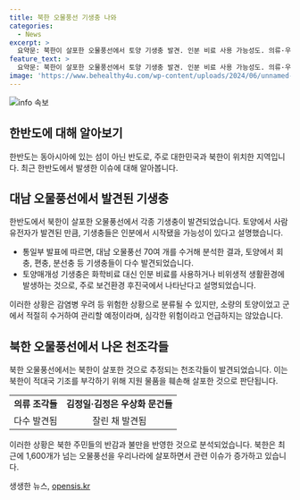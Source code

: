 ```yaml
---
title: 북한 오물풍선 기생충 나와
categories:
  - News
excerpt: >
  요약문: 북한이 살포한 오물풍선에서 토양 기생충 발견. 인분 비료 사용 가능성도. 의류·우상화 조각도 다량 발견. 북한 살포는 적대국 기조 부각 목적 추정. 토양은 소량이며 감염병 우려는 없다고 함. (단어 수: 53, 문자 수: 299)
feature_text: >
  요약문: 북한이 살포한 오물풍선에서 토양 기생충 발견. 인분 비료 사용 가능성도. 의류·우상화 조각도 다량 발견. 북한 살포는 적대국 기조 부각 목적 추정. 토양은 소량이며 감염병 우려는 없다고 함. (단어 수: 53, 문자 수: 299)
image: 'https://www.behealthy4u.com/wp-content/uploads/2024/06/unnamed-file.png'
---
```


<p><img src="https://www.behealthy4u.com/wp-content/uploads/2024/06/unnamed-file.png" alt="info 속보" /></p>

<h2 data-ke-size="size26">한반도에 대해 알아보기</h2>

<p data-ke-size="size16">한반도는 동아시아에 있는 섬이 아닌 반도로, 주로 대한민국과 북한이 위치한 지역입니다. 최근 한반도에서 발생한 이슈에 대해 알아봅니다. </p>

<h2 data-ke-size="size24">대남 오물풍선에서 발견된 기생충</h2>

<p data-ke-size="size16">한반도에서 북한이 살포한 오물풍선에서 각종 기생충이 발견되었습니다. 토양에서 사람 유전자가 발견된 만큼, 기생충들은 인분에서 시작됐을 가능성이 있다고 설명했습니다.</p>

<ul>
  <li>통일부 발표에 따르면, 대남 오물풍선 70여 개를 수거해 분석한 결과, 토양에서 회충, 편충, 분선충 등 기생충들이 다수 발견되었습니다.</li>
  <li>토양매개성 기생충은 화학비료 대신 인분 비료를 사용하거나 비위생적 생활환경에 발생하는 것으로, 주로 보건환경 후진국에서 나타난다고 설명되었습니다.</li>
</ul>

<p data-ke-size="size16">이러한 상황은 감염병 우려 등 위험한 상황으로 분류될 수 있지만, 소량의 토양이었고 군에서 적절히 수거하여 관리할 예정이라며, 심각한 위험이라고 언급하지는 않았습니다.</p>

<h2 data-ke-size="size24">북한 오물풍선에서 나온 천조각들</h2>

<p data-ke-size="size16">북한 오물풍선에서는 북한이 살포한 것으로 추정되는 천조각들이 발견되었습니다. 이는 북한이 적대국 기조를 부각하기 위해 지원 물품을 훼손해 살포한 것으로 판단됩니다.</p>

<table>
  <tr>
    <td style="text-align: center; height: 17px;"><b>의류 조각들</b></td>
    <td style="text-align: center; height: 17px;"><b>김정일·김정은 우상화 문건들</b></td>
  </tr>
  <tr>
    <td style="text-align: center; height: 17px;">다수 발견됨</td>
    <td style="text-align: center; height: 17px;">잘린 채 발견됨</td>
  </tr>
</table>

<p data-ke-size="size16">이러한 상황은 북한 주민들의 반감과 불만을 반영한 것으로 분석되었습니다. 북한은 최근에 1,600개가 넘는 오물풍선을 우리나라에 살포하면서 관련 이슈가 증가하고 있습니다.</p>
생생한 뉴스, <a href="https://opensis.kr" rel="dofollow">opensis.kr</a>


